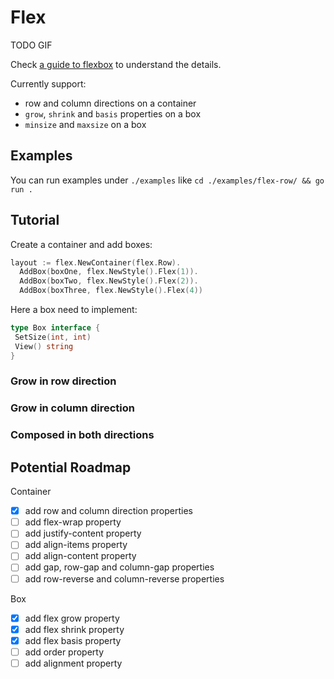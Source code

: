 # Flex

TODO GIF

Check [a guide to flexbox](https://css-tricks.com/snippets/css/a-guide-to-flexbox/)
to understand the details.

Currently support:

- row and column directions on a container
- `grow`, `shrink` and `basis` properties on a box
- `minsize` and `maxsize` on a box

## Examples

You can run examples under `./examples` like `cd ./examples/flex-row/ && go run .`

## Tutorial

Create a container and add boxes:

```go
layout := flex.NewContainer(flex.Row).
  AddBox(boxOne, flex.NewStyle().Flex(1)).
  AddBox(boxTwo, flex.NewStyle().Flex(2)).
  AddBox(boxThree, flex.NewStyle().Flex(4))
```

Here a box need to implement:

```go
type Box interface {
 SetSize(int, int)
 View() string
}
```

### Grow in row direction

### Grow in column direction

### Composed in both directions

## Potential Roadmap

Container

- [x] add row and column direction properties
- [ ] add flex-wrap property
- [ ] add justify-content property
- [ ] add align-items property
- [ ] add align-content property
- [ ] add gap, row-gap and column-gap properties
- [ ] add row-reverse and column-reverse properties

Box

- [x] add flex grow property
- [x] add flex shrink property
- [x] add flex basis property
- [ ] add order property
- [ ] add alignment property
